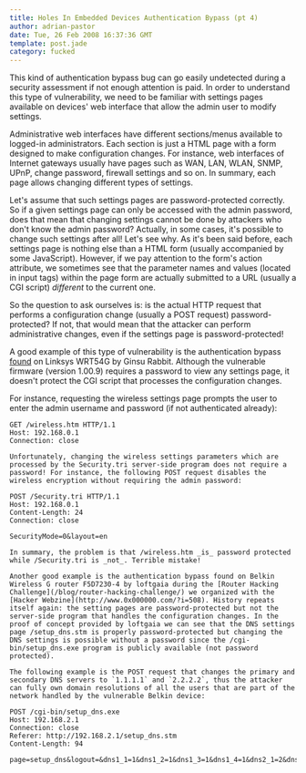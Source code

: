 ```yaml
---
title: Holes In Embedded Devices Authentication Bypass (pt 4)
author: adrian-pastor
date: Tue, 26 Feb 2008 16:37:36 GMT
template: post.jade
category: fucked
---
```


This kind of authentication bypass bug can go easily undetected during a security assessment if not enough attention is paid. In order to understand this type of vulnerability, we need to be familiar with settings pages available on devices' web interface that allow the admin user to modify settings.

Administrative web interfaces have different sections/menus available to logged-in administrators. Each section is just a HTML page with a form designed to make configuration changes. For instance, web interfaces of Internet gateways usually have pages such as WAN, LAN, WLAN, SNMP, UPnP, change password, firewall settings and so on. In summary, each page allows changing different types of settings. 

Let's assume that such settings pages are password-protected correctly. So if a given settings page can only be accessed with the admin password, does that mean that changing settings cannot be done by attackers who don't know the admin password? Actually, in some cases, it's possible to change such settings after all! Let's see why. As it's been said before, each settings page is nothing else than a HTML form (usually accompanied by some JavaScript). However, if we pay attention to the form's action attribute, we sometimes see that the parameter names and values (located in input tags) within the page form are actually submitted to a URL (usually a CGI script) _different_ to the current one.

So the question to ask ourselves is: is the actual HTTP request that performs a configuration change (usually a POST request) password-protected? If not, that would mean that the attacker can perform administrative changes, even if the settings page is password-protected!

A good example of this type of vulnerability is the authentication bypass [found](http://www.securityfocus.com/archive/1/442452/30/0/threaded) on Linksys WRT54G by Ginsu Rabbit. Although the vulnerable firmware (version 1.00.9) requires a password to view any settings page, it doesn't protect the CGI script that processes the configuration changes.

For instance, requesting the wireless settings page prompts the user to enter the admin username and password (if not authenticated already):

    GET /wireless.htm HTTP/1.1
    Host: 192.168.0.1
    Connection: close

    Unfortunately, changing the wireless settings parameters which are processed by the Security.tri server-side program does not require a password! For instance, the following POST request disables the wireless encryption without requiring the admin password:

    POST /Security.tri HTTP/1.1
    Host: 192.168.0.1
    Content-Length: 24
    Connection: close

    SecurityMode=0&layout=en

    In summary, the problem is that /wireless.htm _is_ password protected while /Security.tri is _not_. Terrible mistake!

    Another good example is the authentication bypass found on Belkin Wireless G router F5D7230-4 by loftgaia during the [Router Hacking Challenge](/blog/router-hacking-challenge/) we organized with the [Hacker Webzine](http://www.0x000000.com/?i=508). History repeats itself again: the setting pages are password-protected but not the server-side program that handles the configuration changes. In the proof of concept provided by loftgaia we can see that the DNS settings page /setup_dns.stm is properly password-protected but changing the DNS settings is possible without a password since the /cgi-bin/setup_dns.exe program is publicly available (not password protected).

    The following example is the POST request that changes the primary and secondary DNS servers to `1.1.1.1` and `2.2.2.2`, thus the attacker can fully own domain resolutions of all the users that are part of the network handled by the vulnerable Belkin device:

    POST /cgi-bin/setup_dns.exe
    Host: 192.168.2.1
    Connection: close
    Referer: http://192.168.2.1/setup_dns.stm
    Content-Length: 94

    page=setup_dns&logout=&dns1_1=1&dns1_2=1&dns1_3=1&dns1_4=1&dns2_1=2&dns2_2=2&dns2_3=2&dns2_4=2

